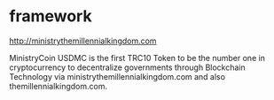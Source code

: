 # framework
http://ministrythemillennialkingdom.com

MinistryCoin USDMC is the first TRC10 Token to be the number one in cryptocurrency to decentralize 
governments through Blockchain Technology via ministrythemillennialkingdom.com and also themillennialkingdom.com.


